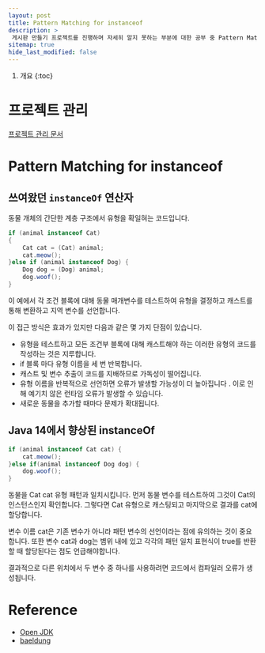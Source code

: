 ```yaml
---
layout: post
title: Pattern Matching for instanceof
description: >
 게시판 만들기 프로젝트를 진행하며 자세히 알지 못하는 부분에 대한 공부 중 Pattern Matching for instanceof 대한 공부 내용
sitemap: true
hide_last_modified: false
---
```


1. 개요
{:toc}

# 프로젝트 관리
[프로젝트 관리 문서](https://docs.google.com/spreadsheets/d/1xxuP3eXVIsYP-Pe4pwDcvYthXhtYNUvVXXgRPU3XWqw/edit?usp=sharing)

# Pattern Matching for instanceof

## 쓰여왔던 `instanceOf` 연산자
동물 개체의 간단한 계층 구조에서 유형을 확일혀는 코드입니다.
```java
if (animal instanceof Cat)
{
    Cat cat = (Cat) animal;
    cat.meow();
}else if (animal instanceof Dog) {
    Dog dog = (Dog) animal;
    dog.woof();
}
```
이 예에서 각 조건 블록에 대해 동물 매개변수를 테스트하여 유형을 결정하고 캐스트를 통해 변환하고 지역 변수를 선언합니다.

이 접근 방식은 효과가 있지만 다음과 같은 몇 가지 단점이 있습니다.
- 유형을 테스트하고 모든 조건부 블록에 대해 캐스트해야 하는 이러한 유형의 코드를 작성하는 것은 지루합니다.
- if 블록 마다 유형 이름을 세 번 반복합니다.
- 캐스트 및 변수 추출이 코드를 지배하므로 가독성이 떨어집니다.
- 유형 이름을 반복적으로 선언하면 오류가 발생할 가능성이 더 높아집니다 . 이로 인해 예기치 않은 런타임 오류가 발생할 수 있습니다.
- 새로운 동물을 추가할 때마다 문제가 확대됩니다.

## Java 14에서 향상된 instanceOf
```java
if (animal instanceof Cat cat) { 
    cat.meow();
}else if(animal instanceof Dog dog) {
    dog.woof();
}
```

동물을 Cat cat  유형 패턴과 일치시킵니다. 먼저 동물 변수를 테스트하여 그것이 Cat의 인스턴스인지 확인합니다.
그렇다면 Cat 유형으로 캐스팅되고 마지막으로 결과를 cat에 할당합니다.

변수 이름 cat은 기존 변수가 아니라 패턴 변수의 선언이라는 점에 유의하는 것이 중요합니다. 또한 변수 cat과 dog는 볌위 내에 있고 각각의 패턴 일치 표현식이 true를 반환할 때 할당된다는 점도 언급해야합니다.

결과적으로 다른 위치에서 두 변수 중 하나를 사용하려면 코드에서 컴파일러 오류가 생성됩니다. 

 
# Reference

- [Open JDK](https://openjdk.org/jeps/394)
- [baeldung](https://www.baeldung.com/java-pattern-matching-instanceof)